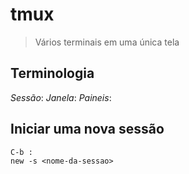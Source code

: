 # tmux
> Vários terminais em uma única tela

## Terminologia

*Sessão*: 
*Janela*:
*Paineis*:

## Iniciar uma nova sessão

```
C-b :
new -s <nome-da-sessao>
```

